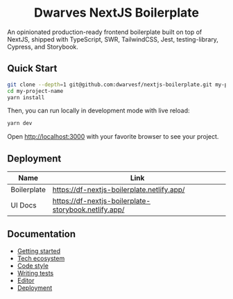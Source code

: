 <h1 align="center">
    Dwarves NextJS Boilerplate
</h1>

An opinionated production-ready frontend boilerplate built on top of NextJS,
shipped with TypeScript, SWR, TailwindCSS, Jest, testing-library, Cypress, and
Storybook.

## Quick Start

```bash
git clone --depth=1 git@github.com:dwarvesf/nextjs-boilerplate.git my-project-name
cd my-project-name
yarn install
```

Then, you can run locally in development mode with live reload:

```bash
yarn dev
```

Open [http://localhost:3000](http://localhost:3000) with your favorite browser
to see your project.

## Deployment

| Name        | Link                                                 |
| ----------- | ---------------------------------------------------- |
| Boilerplate | https://df-nextjs-boilerplate.netlify.app/           |
| UI Docs     | https://df-nextjs-boilerplate-storybook.netlify.app/ |

## Documentation

- [Getting started](./docs/GETTING_STARTED.md)
- [Tech ecosystem](./docs/TECH_ECOSYSTEM.md)
- [Code style](./docs/CODE_STYLE.md)
- [Writing tests](./docs/WRITING_TEST.md)
- [Editor](./docs/EDITOR.md)
- [Deployment](./docs/DEPLOYMENT.md)
